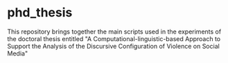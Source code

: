 # phd_thesis

This repository brings together the main scripts used in the experiments of the doctoral thesis entitled "A Computational-linguistic-based Approach to Support the Analysis of the Discursive Configuration of Violence on Social Media"

